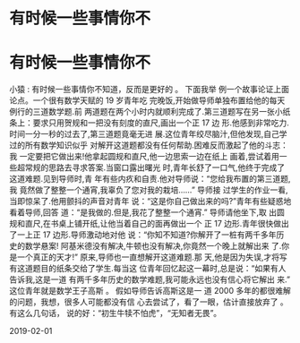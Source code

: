 # 有时候一些事情你不

# 有时候一些事情你不

小猿 : 有时候一些事情你不知道，反而是更好的 。 下面我举 例一个故事论证上面论点。一个很有数学天赋的 19 岁青年吃 完晚饭,开始做导师单独布置给他的每天例行的三道数学题.前 两道题在两个小时内就顺利完成了.第三道题写在另一张小纸 条上：要求只用贺规和一把没有刻度的直尺,画出一个正 17 边 形.他感到非常吃力.时间一分一秒的过去了,第三道题竟毫无进 展.这位青年绞尽脑汁,但他发现,自己学过的所有数学知识似乎 对解开这道题都没有任何帮助.困难反而激起了他的斗志：我 一定要把它做出来!他拿起圆规和直尺,他一边思索一边在纸上 画着,尝试着用一些超常规的思路去寻求答案.当窗口露出曙光 时,青年长舒了一口气,他终于完成了这道难题.见到导师时,青 年有些内疚和自责.他对导师说：“您给我布置的第三道题,我 竟然做了整整一个通宵,我辜负了您对我的栽培……” 导师接 过学生的作业一看,当即惊呆了.他用颤抖的声音对青年 说：“这是你自己做出来的吗?”青年有些疑惑地看着导师,回答 道：“是我做的.但是,我花了整整一个通宵.” 导师请他坐下,取 出圆规和直尺,在书桌上铺开纸,让他当着自己的面再做出一个 正 17 边形.青年很快做出了一上正 17 边形.导师激动地对他 说：“你知不知道?你解开了一桩有两千多年历史的数学悬案! 阿基米德没有解决,牛顿也没有解决,你竟然一个晚上就解出来 了.你是一个真正的天才!” 原来,导师也一直想解开这道难题.那 天,他是因为失误,才将写有这道题目的纸条交给了学生.每当这 位青年回忆起这一幕时,总是说：“如果有人告诉我,这是一道 有两千多年历史的数学难题,我可能永远也没有信心将它解出 来.” 这位青年就是数学王子高斯 。 假如导师告诉高斯这是一 道 2000 多年的都很难解的问题，我想，很多人可能都没有信 心去尝试了，看了一眼，估计直接放弃了 。有这么几句话， 说的好：“初生牛犊不怕虎”，“无知者无畏”。

2019-02-01